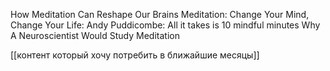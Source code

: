How Meditation Can Reshape Our Brains
Meditation: Change Your Mind, Change Your Life:
Andy Puddicombe: All it takes is 10 mindful minutes
Why A Neuroscientist Would Study Meditation

[[контент который хочу потребить в ближайшие месяцы]]